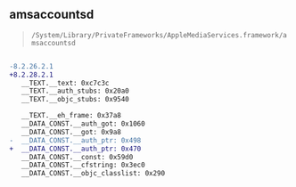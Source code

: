 ## amsaccountsd

> `/System/Library/PrivateFrameworks/AppleMediaServices.framework/amsaccountsd`

```diff

-8.2.26.2.1
+8.2.28.2.1
   __TEXT.__text: 0xc7c3c
   __TEXT.__auth_stubs: 0x20a0
   __TEXT.__objc_stubs: 0x9540

   __TEXT.__eh_frame: 0x37a8
   __DATA_CONST.__auth_got: 0x1060
   __DATA_CONST.__got: 0x9a8
-  __DATA_CONST.__auth_ptr: 0x498
+  __DATA_CONST.__auth_ptr: 0x470
   __DATA_CONST.__const: 0x59d0
   __DATA_CONST.__cfstring: 0x3ec0
   __DATA_CONST.__objc_classlist: 0x290

```
